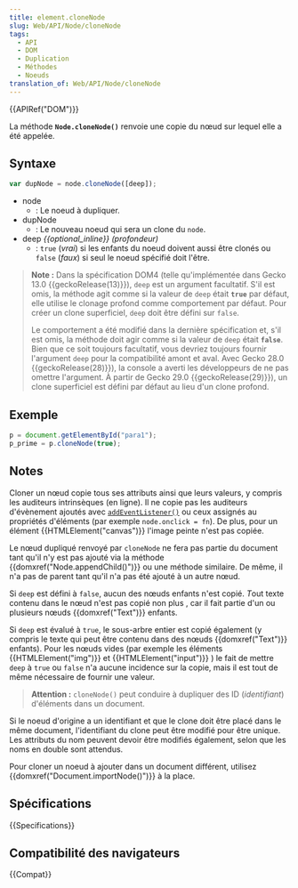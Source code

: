 ```yaml
---
title: element.cloneNode
slug: Web/API/Node/cloneNode
tags:
  - API
  - DOM
  - Duplication
  - Méthodes
  - Noeuds
translation_of: Web/API/Node/cloneNode
---
```

{{APIRef("DOM")}}

La méthode **`Node.cloneNode()`** renvoie une copie du nœud sur lequel elle a été appelée.

## Syntaxe

```js
var dupNode = node.cloneNode([deep]);
```

- node
  - : Le noeud à dupliquer.
- dupNode
  - : Le nouveau noeud qui sera un clone du `node`.
- deep _{{optional_inline}} (profondeur)_
  - : `true` (_vrai_) si les enfants du noeud doivent aussi être clonés ou `false` (_faux_) si seul le noeud spécifié doit l'être.

> **Note :** Dans la spécification DOM4 (telle qu'implémentée dans Gecko 13.0 {{geckoRelease(13)}}), `deep` est un argument facultatif. S'il est omis, la méthode agit comme si la valeur de  `deep` était **`true`** par défaut, elle utilise le clonage profond comme comportement par défaut. Pour créer un clone superficiel, `deep` doit être défini sur `false`.
>
> Le comportement a été modifié dans la dernière spécification et, s'il est omis, la méthode doit agir comme si la valeur de `deep` était **`false`**. Bien que ce soit toujours facultatif, vous devriez toujours fournir l'argument `deep` pour la compatibilité amont et aval. Avec Gecko 28.0 {{geckoRelease(28)}}), la console a averti les développeurs de ne pas omettre l'argument. À partir de Gecko 29.0 {{geckoRelease(29)}}), un clone superficiel est défini par défaut au lieu d'un clone profond.

## Exemple

```js
p = document.getElementById("para1");
p_prime = p.cloneNode(true);
```

## Notes

Cloner un nœud copie tous ses attributs ainsi que leurs valeurs, y compris les auditeurs intrinsèques (en ligne). Il ne copie pas les auditeurs d'évènement ajoutés avec [`addEventListener()`](/fr/docs/DOM/element.addEventListener) ou ceux assignés au propriétés d'éléments (par exemple `node.onclick = fn`). De plus, pour un élément {{HTMLElement("canvas")}} l'image peinte n'est pas copiée.

Le nœud dupliqué renvoyé par `cloneNode` ne fera pas partie du document tant qu'il n'y est pas ajouté via la méthode {{domxref("Node.appendChild()")}} ou une méthode similaire. De même, il n'a pas de parent tant qu'il n'a pas été ajouté à un autre nœud.

Si `deep` est défini à `false`, aucun des nœuds enfants n'est copié.
*T*out texte contenu dans le nœud n'est pas copié non plus , car il fait partie d'un ou plusieurs nœuds {{domxref("Text")}} enfants.

Si `deep` est évalué à `true`, le sous-arbre entier est copié également (y compris le texte qui peut être contenu dans des nœuds {{domxref("Text")}} enfants). Pour les nœuds vides (par exemple les éléments {{HTMLElement("img")}} et {{HTMLElement("input")}} ) le fait de mettre `deep` à `true` ou `false` n'a aucune incidence sur la copie, mais il est tout de même nécessaire de fournir une valeur.

> **Attention :** `cloneNode()` peut conduire à dupliquer des ID (_identifiant_) d'éléments dans un document.

Si le noeud d'origine a un identifiant et que le clone doit être placé dans le même document, l'identifiant du clone peut être modifié pour être unique. Les attributs du nom peuvent devoir être modifiés également, selon que les noms en double sont attendus.

Pour cloner un noeud à ajouter dans un document différent, utilisez  {{domxref("Document.importNode()")}} à la place.

## Spécifications

{{Specifications}}

## Compatibilité des navigateurs

{{Compat}}
